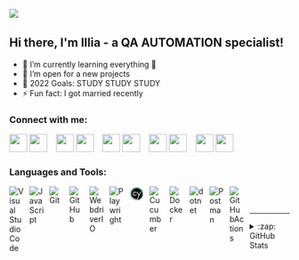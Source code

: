 ![](https://komarev.com/ghpvc/?username=Lumenrv&color=green)

## Hi there, I'm Illia - a QA AUTOMATION specialist!

- 🌱 I’m currently learning everything 🤣
- 👯 I’m open for a new projects
- 🥅 2022 Goals: STUDY STUDY STUDY
- ⚡ Fun fact: I got married recently


### Connect with me:

[<img height="32" width="32" src="https://cdn-icons-png.flaticon.com/512/906/906377.png" />](https://t.me/lumenrv#gh-light-mode-only)
[<img height="32" width="32" src="https://cdn-icons-png.flaticon.com/512/906/906377.png" />](https://t.me/lumenrv#gh-dark-mode-only)
&nbsp;&nbsp;
[<img height="32" width="32" src="https://cdn-icons-png.flaticon.com/512/1377/1377213.png" />](https://www.linkedin.com/in/illia-pavlenko-42313a178/#gh-light-mode-only)
[<img height="32" width="32" src="https://cdn-icons-png.flaticon.com/512/1377/1377213.png" />](https://www.linkedin.com/in/illia-pavlenko-42313a178/#gh-dark-mode-only)
&nbsp;&nbsp;
[<img height="32" width="32" src="https://upload.wikimedia.org/wikipedia/commons/e/e7/Instagram_logo_2016.svg" />](https://www.instagram.com/illai_13/#gh-light-mode-only)
[<img height="32" width="32" src="https://upload.wikimedia.org/wikipedia/commons/e/e7/Instagram_logo_2016.svg" />](https://www.instagram.com/illai_13/#gh-dark-mode-only)
&nbsp;&nbsp;
[<img height="32" width="32" src="https://cdn-icons-png.flaticon.com/512/3670/3670032.png" />](https://www.facebook.com/pavlenkoillai#gh-light-mode-only)
[<img height="32" width="32" src="https://cdn-icons-png.flaticon.com/512/3670/3670032.png" />](https://www.facebook.com/pavlenkoillai#gh-dark-mode-only)
&nbsp;&nbsp;
[<img height="32" width="32" src="https://cdn.cdnlogo.com/logos/t/96/twitter-icon.svg" />](https://twitter.com/IlliaPavlenko#gh-light-mode-only)
[<img height="32" width="32" src="https://cdn.cdnlogo.com/logos/t/96/twitter-icon.svg" />](https://twitter.com/IlliaPavlenko#gh-dark-mode-only)


### Languages and Tools:

<img align="left" alt="Visual Studio Code" width="26px" src="https://cdn.jsdelivr.net/gh/devicons/devicon/icons/vscode/vscode-original.svg" style="padding-right:10px;" />
<img align="left" alt="JavaScript" width="26px" src="https://cdn.jsdelivr.net/gh/devicons/devicon/icons/javascript/javascript-original.svg" style="padding-right:10px;" />
<img align="left" alt="Git" width="26px" src="https://cdn.jsdelivr.net/gh/devicons/devicon/icons/git/git-original.svg" style="padding-right:10px;" >
<img align="left" alt="GitHub" width="26px" src="https://cdn.jsdelivr.net/npm/simple-icons@v7/icons/github.svg" style="padding-right:10px;" >
<img align="left" alt="WebdriverIO" width="26px" src="https://raw.githubusercontent.com/webdriverio/webdriverio-schematics/HEAD/.github/assets/logo.png" style="padding-right:10px;" >
<img align="left" alt="Playwright" width="26px" src="https://playwright.dev/img/playwright-logo.svg" style="padding-right:10px;" >
<img align="left" alt="Cypress" width="26px" src="https://raw.githubusercontent.com/vscode-icons/vscode-icons/a6526a9b865babf8d661779a5d1fff67672fce89/icons/file_type_cypress.svg" style="padding-right:10px;" >
<img align="left" alt="Cucumber" width="26px" src="https://cdn.jsdelivr.net/npm/simple-icons@v7/icons/cucumber.svg" style="padding-right:10px;" >
<img align="left" alt="Docker" width="26px" src="https://cdn.jsdelivr.net/npm/simple-icons@v7/icons/docker.svg" style="padding-right:10px;" >
<img align="left" alt="dotnet" width="26px" src="https://cdn.jsdelivr.net/npm/simple-icons@v7/icons/dotnet.svg" style="padding-right:10px;" >
<img align="left" alt="Postman" width="26px" src="https://cdn.icon-icons.com/icons2/3053/PNG/512/postman_alt_macos_bigsur_icon_189814.png" style="padding-right:10px;" >
<img align="left" alt="GitHubActions" width="26px" src="https://cdn.jsdelivr.net/npm/simple-icons@v7/icons/githubactions.svg" style="padding-right:10px;" >

<br />
<br />

---

<!-- <details>
  <summary>:zap: Recent GitHub Activity</summary>
  
START_SECTION:activity
1. 🎉 Merged PR [#120](https://github.com/codeSTACKr/minter-dapp/pull/120) in [codeSTACKr/minter-dapp](https://github.com/codeSTACKr/minter-dapp)
2. 🗣 Commented on [#120](https://github.com/codeSTACKr/minter-dapp/issues/120) in [codeSTACKr/minter-dapp](https://github.com/codeSTACKr/minter-dapp)
3. ❌ Closed PR [#191](https://github.com/codeSTACKr/create-10k-nft-collection/pull/191) in [codeSTACKr/create-10k-nft-collection](https://github.com/codeSTACKr/create-10k-nft-collection)
4. 🗣 Commented on [#191](https://github.com/codeSTACKr/create-10k-nft-collection/issues/191) in [codeSTACKr/create-10k-nft-collection](https://github.com/codeSTACKr/create-10k-nft-collection)
5. 🎉 Merged PR [#204](https://github.com/codeSTACKr/create-10k-nft-collection/pull/204) in [codeSTACKr/create-10k-nft-collection](https://github.com/codeSTACKr/create-10k-nft-collection)
END_SECTION:activity

</details> -->

<details>
  <summary>:zap: GitHub Stats</summary>

  <img align="left" alt="Lumenrv's GitHub Stats" src="https://github-readme-stats.vercel.app/api?username=Lumenrv&show_icons=true&hide_border=false&title_color=ff652f&icon_color=FFE400&bg_color=09131B&text_color=ffffff&border_color=0c1a25" />

</details>

[website]: https://codeSTACKr.com
[course]: http://vsCodeHero.com
[twitter]: https://twitter.com/codeSTACKr
[youtube]: https://youtube.com/codeSTACKr
[instagram]: https://instagram.com/codeSTACKr
[linkedin]: https://linkedin.com/in/codeSTACKr
[webdevplaylist]: https://www.youtube.com/playlist?list=PLkwxH9e_vrAJ0WbEsFA9W3I1W-g_BTsbt
[jsplaylist]: https://www.youtube.com/playlist?list=PLkwxH9e_vrALRJKu7wfXby3MKeflhTu6B
[cssplaylist]: https://www.youtube.com/playlist?list=PLkwxH9e_vrALSdvZuEh6gqQdmDoDIoqz4
[reactplaylist]: https://www.youtube.com/playlist?list=PLkwxH9e_vrAK4TdffpxKY3QGyHCpxFcQ0
